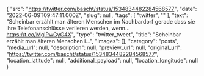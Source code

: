 {
  "src": "https://twitter.com/bascht/status/1534834482284568577",
  "date": "2022-06-09T09:47:11.000Z",
  "slug": null,
  "tags": [
    "twitter",
    ""
  ],
  "text": "Scheinbar erzählt man älteren Menschen im Nachbardorf gerade dass sie ihre Telefonanschlüsse verlieren werden, wenn… https://t.co/MglPwGyG4X",
  "type": "twitter_tweet",
  "title": "Scheinbar erzählt man älteren Menschen i…",
  "images": [],
  "category": "posts",
  "media_url": null,
  "description": null,
  "preview_url": null,
  "original_url": "https://twitter.com/bascht/status/1534834482284568577",
  "location_latitude": null,
  "additional_payload": null,
  "location_longitude": null
}